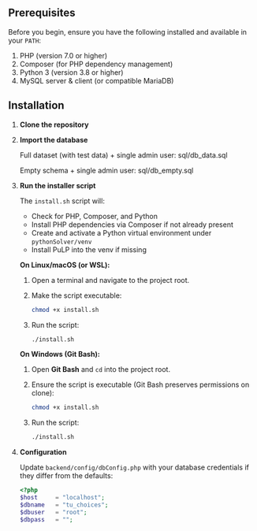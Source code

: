 

## Prerequisites

Before you begin, ensure you have the following installed and available in your `PATH`:

1. PHP (version 7.0 or higher)
2. Composer (for PHP dependency management)
3. Python 3 (version 3.8 or higher)
4. MySQL server & client (or compatible MariaDB)

## Installation

1. **Clone the repository**

2. **Import the database**

   Full dataset (with test data)  + single admin user: sql/db_data.sql

   Empty schema + single admin user: sql/db_empty.sql

3. **Run the installer script**

   The `install.sh` script will:

   * Check for PHP, Composer, and Python
   * Install PHP dependencies via Composer if not already present
   * Create and activate a Python virtual environment under `pythonSolver/venv`
   * Install PuLP into the venv if missing

   **On Linux/macOS (or WSL):**

   1. Open a terminal and navigate to the project root.
   2. Make the script executable:

      ```bash
      chmod +x install.sh
      ```
   3. Run the script:

      ```bash
      ./install.sh
      ```

   **On Windows (Git Bash):**

   1. Open **Git Bash** and `cd` into the project root.
   2. Ensure the script is executable (Git Bash preserves permissions on clone):

      ```bash
      chmod +x install.sh
      ```
   3. Run the script:

      ```bash
      ./install.sh
      ```

4. **Configuration**

   Update `backend/config/dbConfig.php` with your database credentials if they differ from the defaults:

   ```php
   <?php
   $host     = "localhost";
   $dbname   = "tu_choices";
   $dbuser   = "root";
   $dbpass   = "";
   ```
